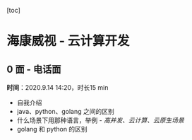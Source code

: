 [toc]

# 海康威视 - 云计算开发

## 0 面 - 电话面

**时间**：2020.9.14 14:20，时长15 min

- 自我介绍
- java、python、golang 之间的区别
- 什么场景下用那种语言，举例 - *高并发、云计算、云原生场景*
- golang 和 python 的区别